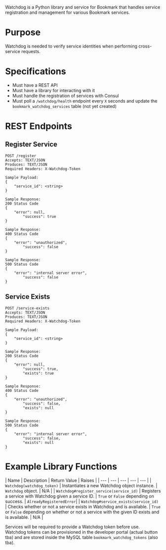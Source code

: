 <!-- TITLE: Watchdog -->

Watchdog is a Python library and service for Bookmark that handles service registration and management for various Bookmark services.
# Purpose
Watchdog is needed to verify service identities when performing cross-service requests.
# Specifications
- Must have a REST API
- Must have a library for interacting with it
- Must handle the registration of services with Consul
- Must poll a `/watchdog/health` endpoint every `X` seconds and update the `bookmark_watchdog_services` table (not yet created)
# REST Endpoints
## Register Service
```
POST /register
Accepts: TEXT/JSON
Produces: TEXT/JSON
Required Headers: X-Watchdog-Token

Sample Payload:
{
    "service_id": <string>
}

Sample Response:
200 Status Code
{
    "error": null,
		"success": true
}

Sample Response:
400 Status Code
{
    "error": "unauthorized",
		"success": false
}

Sample Response:
500 Status Code
{
    "error": "internal server error",
		"success": false
}
```
## Service Exists
```
POST /service-exists
Accepts: TEXT/JSON
Produces: TEXT/JSON
Required Headers: X-Watchdog-Token

Sample Payload:
{
    "service_id": <string>
}

Sample Response:
200 Status Code
{
    "error": null,
		"success": true,
		"exists": true
}

Sample Response:
400 Status Code
{
    "error": "unauthorized",
		"success": false,
		"exists": null
}

Sample Response:
500 Status Code
{
    "error": "internal server error",
		"success": false,
		"exists": null
}
```
# Example Library Functions
| Name | Description | Return Value | Raises |
| --- | --- | --- | --- | --- |
| `Watchdog(watchdog_token)` | Instantiates a new Watchdog object instance. | `Watchdog` object. | N/A |
| `Watchdog#register_service(service_id)` | Registers a service with Watchdog given a service ID. | `True` or `False` depending on success. | `AlreadyRegisteredError`|
| `Watchdog#service_exists(service_id)` | Checks whether or not a service exists in Watchdog and is available. | `True` or `False` depending on whether or not a service with the given ID exists and is available. | N/A |

Services will be required to provide a Watchdog token before use. Watchdog tokens can be provisioned in the developer portal (actual button tba) and are stored inside the MySQL table `bookmark_watchdog_tokens` (also tba).